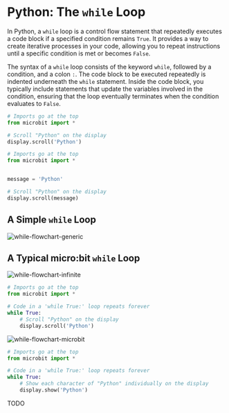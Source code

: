 # Python: The `while` Loop

In Python, a `while` loop is a control flow statement that repeatedly executes a code block if a specified condition remains `True`. It provides a way to create iterative processes in your code, allowing you to repeat instructions until a specific condition is met or becomes `False`.

The syntax of a `while` loop consists of the keyword `while`, followed by a condition, and a colon `:`. The code block to be executed repeatedly is indented underneath the `while` statement. Inside the code block, you typically include statements that update the variables involved in the condition, ensuring that the loop eventually terminates when the condition evaluates to `False`.

```py
# Imports go at the top
from microbit import *

# Scroll "Python" on the display
display.scroll('Python') 
```



```python
# Imports go at the top
from microbit import *


message = 'Python'

# Scroll "Python" on the display
display.scroll(message) 
```





## A Simple `while` Loop

![while-flowchart-generic](assets/while-flowchart-generic.png)

## A Typical micro:bit `while` Loop

![while-flowchart-infinite](assets/while-flowchart-infinite.png)

```python
# Imports go at the top
from microbit import *

# Code in a 'while True:' loop repeats forever
while True:
    # Scroll "Python" on the display
    display.scroll('Python') 
```



![while-flowchart-microbit](assets/while-flowchart-microbit.png)

```python
# Imports go at the top
from microbit import *

# Code in a 'while True:' loop repeats forever
while True:
    # Show each character of "Python" individually on the display
    display.show('Python') 
```

TODO